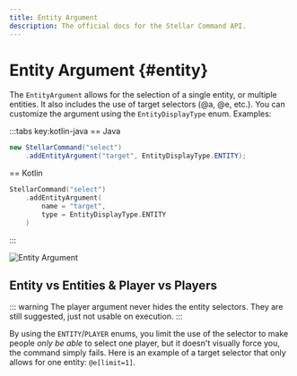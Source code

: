 ```yaml
---
title: Entity Argument
description: The official docs for the Stellar Command API.
---
```


# Entity Argument {#entity}

The `EntityArgument` allows for the selection of a single entity, or multiple entities. It also includes the use of target selectors (@a, @e, etc.). You can customize the argument using the `EntityDisplayType` enum. Examples:

:::tabs key:kotlin-java
== Java
```Java
new StellarCommand("select")
    .addEntityArgument("target", EntityDisplayType.ENTITY);
```
== Kotlin
```Kotlin
StellarCommand("select")
    .addEntityArgument(
        name = "target",
        type = EntityDisplayType.ENTITY
    )
```
:::

<ArgumentParser placeholder="@e[type=!#player]" regex="(^[0-9a-f]{8}-[0-9a-f]{4}-[1-5][0-9a-f]{3}-[89abAB][0-9a-f]{3}-[0-9a-f]{12}$)|(^@[a,e,n,p,r,s](\[([a-zA-Z_]+=[a-zA-Z0-9_!#]+)?(,[a-zA-Z_]+=[a-zA-Z0-9_!#]+)?\])*$)|(^[a-zA-Z]+$)" />

![Entity Argument](https://cdn.lutto.dev/stellar/gifs/entities/entity.gif)

## Entity vs Entities & Player vs Players

::: warning
The player argument never hides the entity selectors. They are still suggested, just not usable on execution.
:::

By using the `ENTITY`/`PLAYER` enums, you limit the use of the selector to make people _only be able_ to select one player, but it doesn't visually force you, the command simply fails. Here is an example of a target selector that only allows for one entity: `@e[limit=1]`.